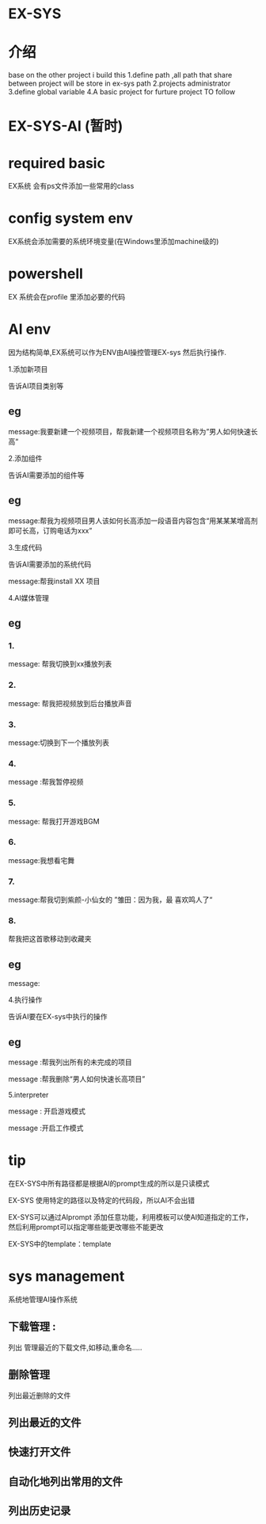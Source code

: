 # EX-SYS

# 介绍

base on the other project i build this 
1.define path ,all path that share between project will be store in ex-sys path
2.projects administrator
3.define global variable
4.A basic project for furture project TO follow







# EX-SYS-AI (暂时)
# required basic 

EX系统 会有ps文件添加一些常用的class 

# config system env 

EX系统会添加需要的系统环境变量(在Windows里添加machine级的)

# powershell 

EX 系统会在profile 里添加必要的代码



# AI env

因为结构简单,EX系统可以作为ENV由AI操控管理EX-sys 然后执行操作.

1.添加新项目

告诉AI项目类别等

## eg

message:我要新建一个视频项目，帮我新建一个视频项目名称为”男人如何快速长高“

2.添加组件

告诉AI需要添加的组件等

## eg

message:帮我为视频项目男人该如何长高添加一段语音内容包含“用某某某增高剂即可长高，订购电话为xxx”

3.生成代码

告诉AI需要添加的系统代码

message:帮我install XX 项目

4.AI媒体管理

## eg 

### 1.

message: 帮我切换到xx播放列表

### 2.

message: 帮我把视频放到后台播放声音

### 3.

message:切换到下一个播放列表

### 4.

message :帮我暂停视频

### 5. 

message: 帮我打开游戏BGM

### 6.

message:我想看宅舞

### 7.

message:帮我切到紫颜-小仙女的 ”雏田：因为我，最 喜欢鸣人了“

### 8.

帮我把这首歌移动到收藏夹


## eg 

message:

4.执行操作

告诉AI要在EX-sys中执行的操作

## eg

message :帮我列出所有的未完成的项目

message :帮我删除“男人如何快速长高项目”

5.interpreter

message : 开启游戏模式

message :开启工作模式

# tip 

在EX-SYS中所有路径都是根据AI的prompt生成的所以是只读模式

EX-SYS 使用特定的路径以及特定的代码段，所以AI不会出错

EX-SYS可以通过AIprompt 添加任意功能，利用模板可以使AI知道指定的工作，然后利用prompt可以指定哪些能更改哪些不能更改

EX-SYS中的template：template


# sys management

系统地管理AI操作系统

## 下载管理 : 

列出 管理最近的下载文件,如移动,重命名.....

## 删除管理

列出最近删除的文件

## 列出最近的文件

## 快速打开文件

## 自动化地列出常用的文件

## 列出历史记录


